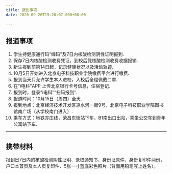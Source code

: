 ```yaml
---
title: 报到事项
date: 2020-09-26T15:20:07.000+08:00

---
```


<!--more-->
## 报道事项  
  
1. 学生持健康通行码“绿码”及7日内核酸检测阴性证明报到.
2. 保存7日内核酸检测收费凭证，到校后凭核酸检测收费收据报销.
3. 新生报到前第14日起，记录健康状况以及活动轨迹.
4. 10月5日开始进入北京电子科技职业学院缴费平台进行缴费.
5. 报到当天只允许学生本人进校，入校后全程佩戴口罩.
6. 在“i电科”APP 上传北京银行卡号信息，住宿登记.
7. 报到时，登录“i电科”“扫码报到”.
8. 报道时间：10月15日（周四）全天.
9. 报到地点：北京经济技术开发区凉水河一街9号，北京电子科技职业学院图书馆南广场（从学校南门进入）.
10. 乘车方式：地铁亦庄线，荣昌东街站下车，B1南出口出站，乘坐公交车到青年公寓站下车.

---

## 携带材料  

报到日7日内的核酸检测阴性证明、录取通知书、身份证原件、身份复印件两份，户口本首页及本人页复印件、5张一寸蓝底彩色照片（背面用铅笔写上姓名）。  
  